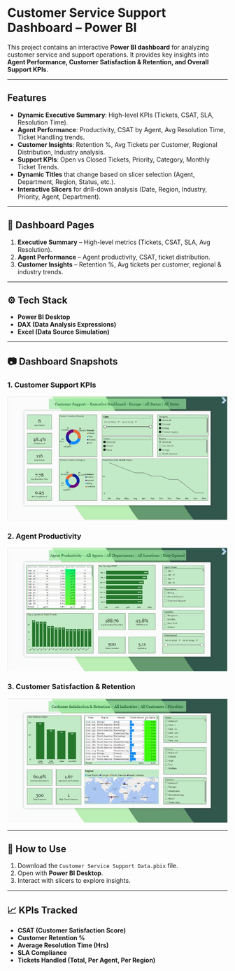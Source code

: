 # Customer Service Support Dashboard – Power BI

This project contains an interactive **Power BI dashboard** for analyzing customer service and support operations. It provides key insights into **Agent Performance, Customer Satisfaction & Retention, and Overall Support KPIs**.

---

## Features
- **Dynamic Executive Summary**: High-level KPIs (Tickets, CSAT, SLA, Resolution Time).  
- **Agent Performance**: Productivity, CSAT by Agent, Avg Resolution Time, Ticket Handling trends.  
- **Customer Insights**: Retention %, Avg Tickets per Customer, Regional Distribution, Industry analysis.  
- **Support KPIs**: Open vs Closed Tickets, Priority, Category, Monthly Ticket Trends.  
- **Dynamic Titles** that change based on slicer selection (Agent, Department, Region, Status, etc.).  
- **Interactive Slicers** for drill-down analysis (Date, Region, Industry, Priority, Agent, Department).  

---

## 📌 Dashboard Pages
1. **Executive Summary** – High-level metrics (Tickets, CSAT, SLA, Avg Resolution).  
2. **Agent Performance** – Agent productivity, CSAT, ticket distribution.  
3. **Customer Insights** – Retention %, Avg tickets per customer, regional & industry trends.  

---

## ⚙️ Tech Stack
- **Power BI Desktop**
- **DAX (Data Analysis Expressions)**
- **Excel (Data Source Simulation)**

---

## 📷 Dashboard Snapshots
### 1. Customer Support KPIs  
![Customer Support](./Customer%20Support.JPG)

### 2. Agent Productivity  
![Agent Productivity](./Agent%20Productivity.JPG)

### 3. Customer Satisfaction & Retention  
![Customer Satisfaction](./Customer%20Satisfaction.JPG)

---

## 🚀 How to Use
1. Download the `Customer Service Support Data.pbix` file.  
2. Open with **Power BI Desktop**.  
3. Interact with slicers to explore insights.  

---

## 📈 KPIs Tracked
- **CSAT (Customer Satisfaction Score)**  
- **Customer Retention %**  
- **Average Resolution Time (Hrs)**  
- **SLA Compliance**  
- **Tickets Handled (Total, Per Agent, Per Region)**
